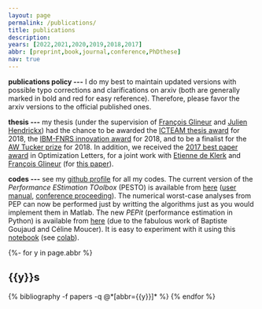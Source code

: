 ```yaml
---
layout: page
permalink: /publications/
title: publications
description: 
years: [2022,2021,2020,2019,2018,2017]
abbr: [preprint,book,journal,conference,PhDthese]
nav: true
---
```


**publications policy ---** I do my best to maintain updated versions with possible typo corrections and clarifications on arxiv (both are generally marked in bold and red for easy reference). Therefore, please favor the arxiv versions to the official published ones.

**thesis ---** my thesis (under the supervision of [François Glineur](http://perso.uclouvain.be/francois.glineur) and [Julien Hendrickx](http://perso.uclouvain.be/julien.hendrickx)) had the chance to be awarded the <a href="https://uclouvain.be/en/research-institutes/icteam/icteam-thesis-awards-since-2011.html">ICTEAM thesis award</a> for 2018, the <a href="https://www.fnrs.be/">IBM-FNRS innovation award</a> for 2018, and to be a finalist for the <a href="http://www.mathopt.org/?nav=tucker">AW Tucker prize</a> for 2018. In addition, we received the [2017 best paper award](https://link.springer.com/article/10.1007/s11590-018-1379-y) in Optimization Letters, for a joint work with [Etienne de Klerk](https://sites.google.com/site/homepageetiennedeklerk/) and [François Glineur](http://perso.uclouvain.be/francois.glineur) (for [this paper](https://link.springer.com/article/10.1007/s11590-016-1087-4)).

**codes ---** see my <a href="https://github.com/AdrienTaylor">github profile</a> for all my codes. The current version of the *Performance EStimation TOolbox* (PESTO) is available from [here](https://github.com/AdrienTaylor/Performance-Estimation-Toolbox) ([user manual](https://github.com/AdrienTaylor/Performance-Estimation-Toolbox/blob/master/UserGuide.pdf), [conference proceeding](https://perso.uclouvain.be/julien.hendrickx/availablepublications/PESTO_CDC_2017.pdf)). The numerical worst-case analyses from PEP can now be performed just by writting the algorithms just as you would implement them in Matlab. The new *PEPit* (performance estimation in Python) is available from [here](https://github.com/bgoujaud/PEPit) (due to the fabulous work of Baptiste Goujaud and Céline Moucer). It is easy to experiment with it using this [notebook](https://github.com/bgoujaud/PEPit/blob/master/ressources/demo/PEPit_demo.ipynb) (see [colab](https://colab.research.google.com/github/bgoujaud/PEPit/blob/master/ressources/demo/PEPit_demo.ipynb)).

<!-- _pages/publications.md -->
<div class="publications">

{%- for y in page.abbr %}
  <h2 class="status">{{y}}s</h2>
  {% bibliography -f papers -q @*[abbr={{y}}]* %}
{% endfor %}

</div>
